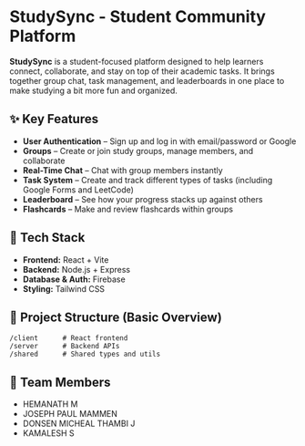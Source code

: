 # StudySync - Student Community Platform

**StudySync** is a student-focused platform designed to help learners connect, collaborate, and stay on top of their academic tasks. It brings together group chat, task management, and leaderboards in one place to make studying a bit more fun and organized.

## ✨ Key Features

- **User Authentication** – Sign up and log in with email/password or Google
- **Groups** – Create or join study groups, manage members, and collaborate
- **Real-Time Chat** – Chat with group members instantly
- **Task System** – Create and track different types of tasks (including Google Forms and LeetCode)
- **Leaderboard** – See how your progress stacks up against others
- **Flashcards** – Make and review flashcards within groups

## 🧠 Tech Stack

- **Frontend:** React + Vite
- **Backend:** Node.js + Express
- **Database & Auth:** Firebase
- **Styling:** Tailwind CSS

## 📁 Project Structure (Basic Overview)

```
/client      # React frontend
/server      # Backend APIs
/shared      # Shared types and utils
```

## 🙌 Team Members

- HEMANATH M  
- JOSEPH PAUL MAMMEN  
- DONSEN MICHEAL THAMBI J  
- KAMALESH S
